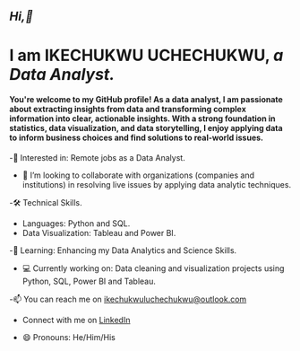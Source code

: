 ## *Hi,👋*

# I am IKECHUKWU UCHECHUKWU, **_a Data Analyst._**

#### You're welcome to my GitHub profile! As a data analyst, I am passionate about extracting insights from data and transforming complex information into clear, actionable insights. With a strong foundation in statistics, data visualization, and data storytelling, I enjoy applying data to inform business choices and find solutions to real-world issues.
-👀 Interested in: Remote jobs as a Data Analyst.
- 💞️ I’m looking to collaborate with organizations (companies and institutions) in resolving live issues by applying data analytic techniques.

-🛠️ Technical Skills.
- Languages: Python and SQL.
- Data Visualization: Tableau and Power BI.

-🌱 Learning: Enhancing my Data Analytics and Science Skills.
- 💻 Currently working on: Data cleaning and visualization projects using Python, SQL, Power BI and Tableau.

-📫 You can reach me on ikechukwuluchechukwu@outlook.com
- Connect with me on [LinkedIn](https://www.linkedin.com/in/ikechukwu-uchechukwu-420510332/)

- 😄 Pronouns: He/Him/His
